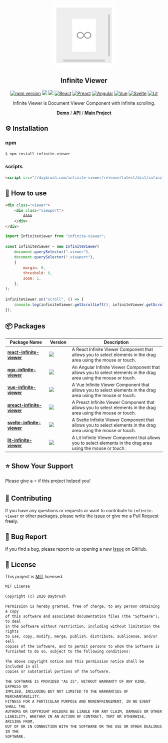 
<p align="middle" ><img src="./demo/images/logo.png" /></p>
<h2 align="middle">Infinite Viewer</h2>
<p align="middle">
<a href="https://www.npmjs.com/package/infinite-viewer" target="_blank"><img src="https://img.shields.io/npm/v/infinite-viewer.svg?style=flat-square&color=007acc&label=version" alt="npm version" /></a>
<img src="https://img.shields.io/badge/language-typescript-blue.svg?style=flat-square"/>
<a href="https://github.com/daybrush/infinite-viewer/blob/master/LICENSE" target="_blank"><img src="https://img.shields.io/github/license/daybrush/infinite-viewer.svg?style=flat-square&label=license&color=08CE5D"/></a>
<a href="https://github.com/daybrush/infinite-viewer/tree/master/packages/react-infinite-viewer" target="_blank"><img alt="React" src="https://img.shields.io/static/v1.svg?label=&message=React&style=flat-square&color=61daeb"></a>
<a href="https://github.com/daybrush/infinite-viewer/tree/master/packages/preact-infinite-viewer" target="_blank"><img alt="Preact" src="https://img.shields.io/static/v1.svg?label=&message=Preact&style=flat-square&color=673ab8"></a>
<a href="https://github.com/daybrush/infinite-viewer/tree/master/packages/ngx-infinite-viewer" target="_blank"><img alt="Angular" src="https://img.shields.io/static/v1.svg?label=&message=Angular&style=flat-square&color=C82B38"></a>
<a href="https://github.com/daybrush/infinite-viewer/tree/master/packages/vue-infinite-viewer" target="_blank"><img
    alt="Vue"
    src="https://img.shields.io/static/v1.svg?label=&message=Vue&style=flat-square&color=3fb984"></a>
<a href="https://github.com/daybrush/infinite-viewer/tree/master/packages/svelte-infinite-viewer" target="_blank"><img
    alt="Svelte"
    src="https://img.shields.io/static/v1.svg?label=&message=Svelte&style=flat-square&color=C82B38"></a>
<a href="https://github.com/daybrush/infinite-viewer/tree/master/packages/lit-infinite-viewer" target="_blank"><img
    alt="Lit"
    src="https://img.shields.io/static/v1.svg?label=&message=Lit&style=flat-square&color=4E8EE0"></a>
</p>
<p align="middle">Infinite Viewer is Document Viewer Component with infinite scrolling.
</p>

<p align="middle">
    <a href="https://daybrush.com/infinite-viewer" target="_blank"><strong>Demo</strong></a> /
    <a href="https://daybrush.com/infinite-viewer/release/latest/doc/" target="_blank"><strong>API</strong></a> /
    <a href="https://github.com/daybrush/scena" target="_blank"><strong>Main Project</strong></a>
</p>

## ⚙️ Installation
### npm
```bash
$ npm install infinite-viewer
```

### scripts

```html
<script src="//daybrush.com/infinite-viewer/release/latest/dist/infinite-viewer.min.js"></script>
```

## 🚀 How to use
```html
<div class="viewer">
    <div class="viewport">
        AAAA
    </div>
</div>
```
```js
import InfiniteViewer from "infinite-viewer";

const infiniteViewer = new InfiniteViewer(
    document.querySelector(".viewer"),
    document.querySelector(".viewport"),
    {
        margin: 0,
        threshold: 0, 
        zoom: 1,
    },
);

infiniteViewer.on("scroll", () => {
    console.log(infiniteViewer.getScrollLeft(), infiniteViewer.getScrollTop());
});
```

## 📦 Packages
|Package&nbsp;Name|&nbsp;Version&nbsp;|Description|
|---|---|---|
|[**react-infinite-viewer**](https://github.com/daybrush/infinite-viewer/tree/master/packages/react-infinite-viewer)|[![](https://img.shields.io/npm/v/react-infinite-viewer.svg?style=flat-square)](https://npmjs.com/package/react-infinite-viewer)|A React Infinite Viewer Component that allows you to select elements in the drag area using the mouse or touch.|
|[**ngx-infinite-viewer**](https://github.com/daybrush/infinite-viewer/tree/master/packages/ngx-infinite-viewer)|[![](https://img.shields.io/npm/v/ngx-infinite-viewer.svg?style=flat-square)](https://npmjs.com/package/ngx-infinite-viewer)|An Angular Infinite Viewer Component that allows you to select elements in the drag area using the mouse or touch.|
|[**vue-infinite-viewer**](https://github.com/daybrush/infinite-viewer/tree/master/packages/vue-infinite-viewer)|[![](https://img.shields.io/npm/v/vue-infinite-viewer.svg?style=flat-square)](https://npmjs.com/package/vue-infinite-viewer)|A Vue Infinite Viewer Component that allows you to select elements in the drag area using the mouse or touch.|
|[**preact-infinite-viewer**](https://github.com/daybrush/infinite-viewer/tree/master/packages/preact-infinite-viewer)|[![](https://img.shields.io/npm/v/preact-infinite-viewer.svg?style=flat-square)](https://npmjs.com/package/preact-infinite-viewer)|A Preact Infinite Viewer Component that allows you to select elements in the drag area using the mouse or touch.|
|[**svelte-infinite-viewer**](https://github.com/daybrush/infinite-viewer/tree/master/packages/svelte-infinite-viewer)|[![](https://img.shields.io/npm/v/svelte-infinite-viewer.svg?style=flat-square)](https://npmjs.com/package/svelte-infinite-viewer)|A Svelte Infinite Viewer Component that allows you to select elements in the drag area using the mouse or touch.|
|[**lit-infinite-viewer**](https://github.com/daybrush/infinite-viewer/tree/master/packages/lit-infinite-viewer)|[![](https://img.shields.io/npm/v/lit-infinite-viewer.svg?style=flat-square)](https://npmjs.com/package/lit-infinite-viewer)|A Lit Infinite Viewer Component that allows you to select elements in the drag area using the mouse or touch.|


## ⭐️ Show Your Support
Please give a ⭐️ if this project helped you!

## 👏 Contributing

If you have any questions or requests or want to contribute to `infinite-viewer` or other packages, please write the [issue](https://github.com/daybrush/infinite-viewer/issues) or give me a Pull Request freely.

## 🐞 Bug Report

If you find a bug, please report to us opening a new [Issue](https://github.com/daybrush/infinite-viewer/issues) on GitHub.


## 📝 License

This project is [MIT](https://github.com/daybrush/infinite-viewer/blob/master/LICENSE) licensed.

```
MIT License

Copyright (c) 2020 Daybrush

Permission is hereby granted, free of charge, to any person obtaining a copy
of this software and associated documentation files (the "Software"), to deal
in the Software without restriction, including without limitation the rights
to use, copy, modify, merge, publish, distribute, sublicense, and/or sell
copies of the Software, and to permit persons to whom the Software is
furnished to do so, subject to the following conditions:

The above copyright notice and this permission notice shall be included in all
copies or substantial portions of the Software.

THE SOFTWARE IS PROVIDED "AS IS", WITHOUT WARRANTY OF ANY KIND, EXPRESS OR
IMPLIED, INCLUDING BUT NOT LIMITED TO THE WARRANTIES OF MERCHANTABILITY,
FITNESS FOR A PARTICULAR PURPOSE AND NONINFRINGEMENT. IN NO EVENT SHALL THE
AUTHORS OR COPYRIGHT HOLDERS BE LIABLE FOR ANY CLAIM, DAMAGES OR OTHER
LIABILITY, WHETHER IN AN ACTION OF CONTRACT, TORT OR OTHERWISE, ARISING FROM,
OUT OF OR IN CONNECTION WITH THE SOFTWARE OR THE USE OR OTHER DEALINGS IN THE
SOFTWARE.
```